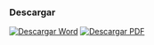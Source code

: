 
### Descargar

<a href="#"><img src="../imagenes/icono-word.png" alt="Descargar Word"></a> <a href="reglamento-funcionamiento-aparatos-mecanicos-musicales.pdf"><img src="../imagenes/icono-pdf.png" alt="Descargar PDF"></a>
